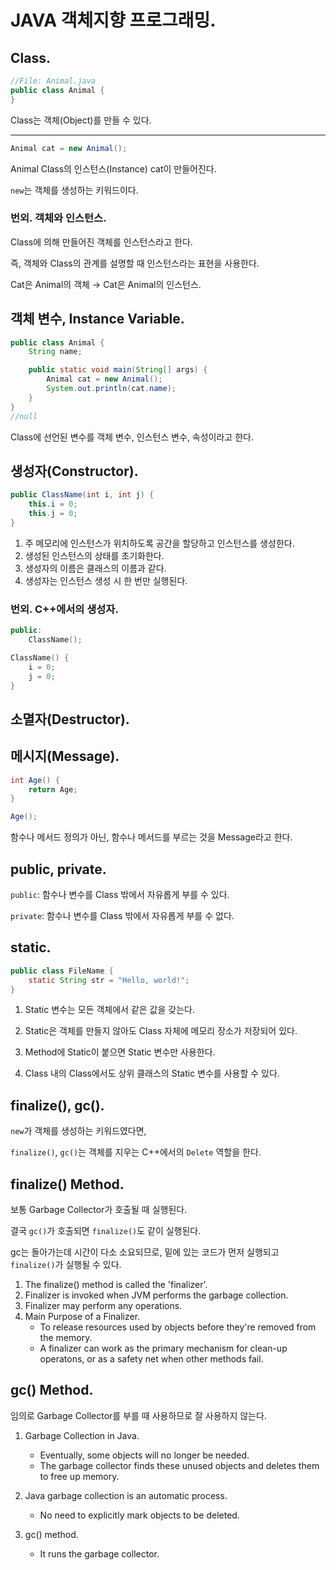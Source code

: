 # JAVA 객체지향 프로그래밍.

## Class.

```java
//File: Animal.java
public class Animal {
}
```

Class는 객체(Object)를 만들 수 있다.

---

```java
Animal cat = new Animal();
```

Animal Class의 인스턴스(Instance) cat이 만들어진다.

`new`는 객체를 생성하는 키워드이다.

### 번외. 객체와 인스턴스.
Class에 의해 만들어진 객체를 인스턴스라고 한다.

즉, 객체와 Class의 관계를 설명할 때 인스턴스라는 표현을 사용한다.

Cat은 Animal의 객체 → Cat은 Animal의 인스턴스.

## 객체 변수, Instance Variable.

```java
public class Animal {
	String name;

	public static void main(String[] args) {
		Animal cat = new Animal();
		System.out.println(cat.name);
	}
}
//null
```

Class에 선언된 변수를 객체 변수, 인스턴스 변수, 속성이라고 한다.

## 생성자(Constructor).
```java
public ClassName(int i, int j) {
	this.i = 0;
	this.j = 0;
}
```

1. 주 메모리에 인스턴스가 위치하도록 공간을 할당하고 인스턴스를 생성한다.
2. 생성된 인스턴스의 상태를 초기화한다.
3. 생성자의 이름은 클래스의 이름과 같다.
4. 생성자는 인스턴스 생성 시 한 번만 실행된다.

### 번외. C++에서의 생성자.
```cpp
public:
	ClassName();
```

```cpp
ClassName() {
	i = 0;
	j = 0;
}
```

## 소멸자(Destructor).

## 메시지(Message).
```java
int Age() {
	return Age;
}
```

```java
Age();
```

함수나 메서드 정의가 아닌, 함수나 메서드를 부르는 것을 Message라고 한다.

## public, private.
`public`: 함수나 변수를 Class 밖에서 자유롭게 부를 수 있다.

`private`: 함수나 변수를 Class 밖에서 자유롭게 부를 수 없다.

## static.

```java
public class FileName {
	static String str = "Hello, world!";
}
```

1. Static 변수는 모든 객체에서 같은 값을 갖는다.

2. Static은 객체를 만들지 않아도 Class 자체에 메모리 장소가 저장되어 있다.

3. Method에 Static이 붙으면 Static 변수만 사용한다.

4. Class 내의 Class에서도 상위 클래스의 Static 변수를 사용할 수 있다.

## finalize(), gc().
`new`가 객체를 생성하는 키워드였다면,

`finalize()`, `gc()`는 객체를 지우는 C++에서의 `Delete` 역할을 한다.

## finalize() Method.

보통 Garbage Collector가 호출될 때 실행된다.

결국 `gc()`가 호출되면 `finalize()`도 같이 실행된다.

gc는 돌아가는데 시간이 다소 소요되므로, 밑에 있는 코드가 먼저 실행되고 `finalize()`가 실행될 수 있다.

1. The finalize() method is called the 'finalizer'.
2. Finalizer is invoked when JVM performs the garbage collection.
3. Finalizer may perform any operations.
4. Main Purpose of a Finalizer.
	- To release resources used by objects before they're removed from the memory.
	- A finalizer can work as the primary mechanism for clean-up operatons, or as a safety net when other methods fail.

## gc() Method.

임의로 Garbage Collector를 부를 때 사용하므로 잘 사용하지 않는다.

1. Garbage Collection in Java.
	- Eventually, some objects will no longer be needed.
	- The garbage collector finds these unused objects and deletes them to free up memory.

2. Java garbage collection is an automatic process.
	- No need to explicitly mark objects to be deleted.

3. gc() method.
	- It runs the garbage collector.